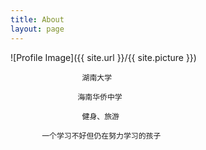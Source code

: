 ```yaml
---
title: About
layout: page
---
```

![Profile Image]({{ site.url }}/{{ site.picture }})

                    湖南大学

                   海南华侨中学

                    健身、旅游

           一个学习不好但仍在努力学习的孩子